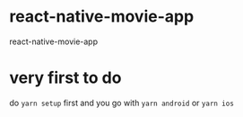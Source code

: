 # react-native-movie-app
react-native-movie-app

# very first to do
do ```yarn setup``` first and you go with ```yarn android``` or ```yarn ios```
